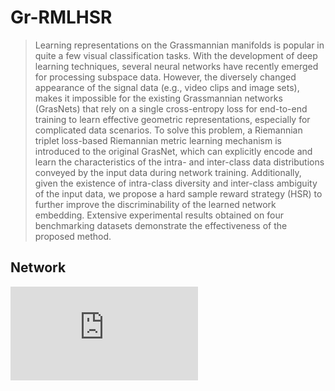 # Gr-RMLHSR

> Learning representations on the Grassmannian manifolds is popular in quite a few visual classification tasks. With the development of deep learning techniques, several neural networks have recently emerged for processing subspace data. However,  the diversely changed appearance of the signal data (e.g., video clips and image sets),  makes it impossible for the existing Grassmannian networks (GrasNets) that rely on a single cross-entropy loss for end-to-end training to learn effective geometric representations, especially for complicated data scenarios. To solve this problem, a Riemannian triplet loss-based Riemannian metric learning mechanism is introduced to the original GrasNet, which can explicitly encode and learn the characteristics of the intra- and inter-class data distributions conveyed by the input data during network training. Additionally, given the existence of intra-class diversity and inter-class ambiguity of the input data, we propose a hard sample reward strategy (HSR) to further improve the discriminability of the learned network embedding. Extensive experimental results obtained on four benchmarking datasets demonstrate the effectiveness of the proposed method.
## Network

![](https://github.com/Eason-Bao/Gr-RMLHSR/blob/main/Network.pdf)
